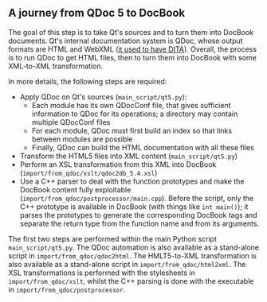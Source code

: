 ## A journey from QDoc 5 to DocBook ##

The goal of this step is to take Qt's sources and to turn them into DocBook documents. 
Qt's internal documentation system is QDoc, whose output formats are HTML and WebXML
([it used to have DITA](http://lists.qt-project.org/pipermail/development/2013-June/011311.html)). 
Overall, the process is to run QDoc to get HTML files, then to turn them into DocBook
with some XML-to-XML transformation. 

In more details, the following steps are required: 

- Apply QDoc on Qt's sources (`main_script/qt5.py`): 
    - Each module has its own QDocConf file, that gives sufficient information to QDoc 
      for its operations; a directory may contain multiple QDocConf files
    - For each module, QDoc must first build an index so that links between modules are 
      possible
    - Finally, QDoc can build the HTML documentation with all these files
- Transform the HTML5 files into XML content (`main_script/qt5.py`)
- Perform an XSL transformation from this XML into DocBook (`import/from_qdoc/xslt/qdoc2db_5.4.xsl`)
- Use a C++ parser to deal with the function prototypes and make the DocBook content
  fully exploitable (`import/from_qdoc/postprocessor/main.cpp`). Before the script, 
  only the C++ prototype is available in DocBook (with things like `int main()`); 
  it parses the prototypes to generate the corresponding DocBook tags and separate the 
  return type from the function name and from its arguments. 
   
The first two steps are performed within the main Python script `main_script/qt5.py`. 
The QDoc automation is also available as a stand-alone script in 
`import/from_qdoc/qdoc2html`. The HMLT5-to-XML transformation is also available as a 
stand-alone script in `import/from_qdoc/html2xml`. The XSL transformations is performed 
with the stylesheets in `import/from_qdoc/xslt`, whilst the C++ parsing is done with 
the executable in `import/from_qdoc/postprocessor`.